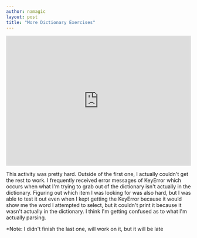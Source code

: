 ```yaml
---
author: namagic
layout: post
title: "More Dictionary Exercises"
---
```


<iframe src="https://trinket.io/embed/python3/5efacf1a6b" width="100%" height="356" frameborder="0" marginwidth="0" marginheight="0" allowfullscreen></iframe>

This activity was pretty hard. Outside of the first one, I actually couldn't get the rest to work. I frequently received error messages of KeyError which occurs when what I'm trying to grab out of the dictionary isn't actually in the dictionary. Figuring out which item I was looking for was also hard, but I was able to test it out even when I kept getting the KeyError because it would show me the word I attempted to select, but it couldn't print it because it wasn't actually in the dictionary. I think I'm getting confused as to what I'm actually parsing. 

*Note: I didn't finish the last one, will work on it, but it will be late
